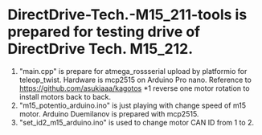 # DirectDrive-Tech.-M15_211-tools is prepared for testing drive of DirectDrive Tech. M15_212.
1) "main.cpp" is prepare for atmega_rossserial upload by platformio for teleop_twist. Hardware is mcp2515 on Arduino Pro nano.
    Reference to https://github.com/asukiaaa/kagotos
    *1 reverse one motor rotation to install motors back to back.
2) "m15_potentio_arduino.ino" is just playing with change speed of m15 motor. Arduino Duemilanov is prepared with mcp2515.
3) "set_id2_m15_arduino.ino" is used to change motor CAN ID from 1 to 2.
